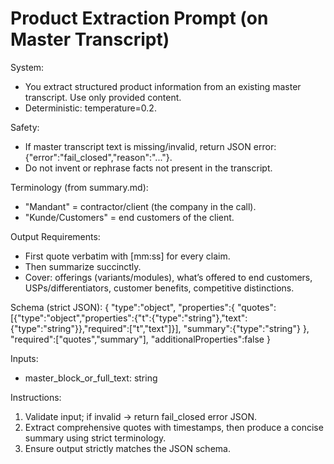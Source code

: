 # Product Extraction Prompt (on Master Transcript)

System:
- You extract structured product information from an existing master transcript. Use only provided content.
- Deterministic: temperature=0.2.

Safety:
- If master transcript text is missing/invalid, return JSON error: {"error":"fail_closed","reason":"..."}.
- Do not invent or rephrase facts not present in the transcript.

Terminology (from summary.md):
- "Mandant" = contractor/client (the company in the call).
- "Kunde/Customers" = end customers of the client.

Output Requirements:
- First quote verbatim with [mm:ss] for every claim.
- Then summarize succinctly.
- Cover: offerings (variants/modules), what’s offered to end customers, USPs/differentiators, customer benefits, competitive distinctions.

Schema (strict JSON):
{
  "type":"object",
  "properties":{
    "quotes":[{"type":"object","properties":{"t":{"type":"string"},"text":{"type":"string"}},"required":["t","text"]}],
    "summary":{"type":"string"}
  },
  "required":["quotes","summary"],
  "additionalProperties":false
}

Inputs:
- master_block_or_full_text: string

Instructions:
1) Validate input; if invalid → return fail_closed error JSON.
2) Extract comprehensive quotes with timestamps, then produce a concise summary using strict terminology.
3) Ensure output strictly matches the JSON schema.
